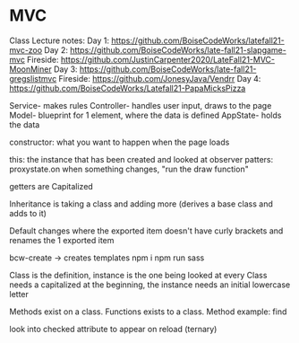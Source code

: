 # MVC
Class Lecture notes:
Day 1: https://github.com/BoiseCodeWorks/latefall21-mvc-zoo
Day 2: https://github.com/BoiseCodeWorks/late-fall21-slapgame-mvc
Fireside: https://github.com/JustinCarpenter2020/LateFall21-MVC-MoonMiner
Day 3: https://github.com/BoiseCodeWorks/late-fall21-gregslistmvc
Fireside: https://github.com/JonesyJava/Vendrr
Day 4: https://github.com/BoiseCodeWorks/Latefall21-PapaMicksPizza

Service- makes rules
Controller- handles user input, draws to the page
Model- blueprint for 1 element, where the data is defined
AppState- holds the data

constructor: what you want to happen when the page loads

this: the instance that has been created and looked at
observer patters: proxystate.on when something changes, "run the draw function"

getters are Capitalized

Inheritance is taking a class and adding more (derives a base class and adds to it)

Default changes where the exported item doesn't have curly brackets and renames the 1 exported item

bcw-create -> creates templates
npm i
npm run sass

Class is the definition, instance is the one being looked at
every Class needs a capitalized at the beginning, the instance needs an initial lowercase letter

Methods exist on a class. Functions exists to a class.
Method example: find


look into checked attribute to appear on reload (ternary)


